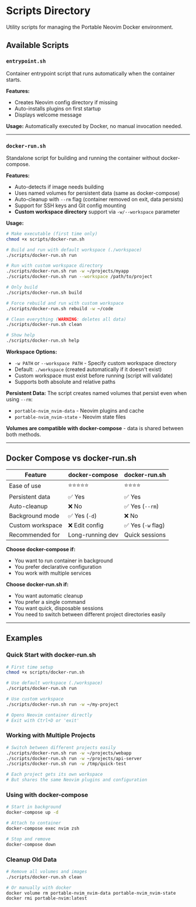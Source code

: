 # Scripts Directory

Utility scripts for managing the Portable Neovim Docker environment.

## Available Scripts

### `entrypoint.sh`
Container entrypoint script that runs automatically when the container starts.

**Features:**
- Creates Neovim config directory if missing
- Auto-installs plugins on first startup
- Displays welcome message

**Usage:** Automatically executed by Docker, no manual invocation needed.

---

### `docker-run.sh`
Standalone script for building and running the container without docker-compose.

**Features:**
- Auto-detects if image needs building
- Uses named volumes for persistent data (same as docker-compose)
- Auto-cleanup with `--rm` flag (container removed on exit, data persists)
- Support for SSH keys and Git config mounting
- **Custom workspace directory** support via `-w/--workspace` parameter

**Usage:**

```bash
# Make executable (first time only)
chmod +x scripts/docker-run.sh

# Build and run with default workspace (./workspace)
./scripts/docker-run.sh run

# Run with custom workspace directory
./scripts/docker-run.sh run -w ~/projects/myapp
./scripts/docker-run.sh run --workspace /path/to/project

# Only build
./scripts/docker-run.sh build

# Force rebuild and run with custom workspace
./scripts/docker-run.sh rebuild -w ~/code

# Clean everything (WARNING: deletes all data)
./scripts/docker-run.sh clean

# Show help
./scripts/docker-run.sh help
```

**Workspace Options:**
- `-w PATH` or `--workspace PATH` - Specify custom workspace directory
- Default: `./workspace` (created automatically if it doesn't exist)
- Custom workspace must exist before running (script will validate)
- Supports both absolute and relative paths

**Persistent Data:**
The script creates named volumes that persist even when using `--rm`:
- `portable-nvim_nvim-data` - Neovim plugins and cache
- `portable-nvim_nvim-state` - Neovim state files

**Volumes are compatible with docker-compose** - data is shared between both methods.

---

## Docker Compose vs docker-run.sh

| Feature | docker-compose | docker-run.sh |
|---------|---------------|---------------|
| Ease of use | ⭐⭐⭐⭐⭐ | ⭐⭐⭐⭐ |
| Persistent data | ✅ Yes | ✅ Yes |
| Auto-cleanup | ❌ No | ✅ Yes (`--rm`) |
| Background mode | ✅ Yes (`-d`) | ❌ No |
| Custom workspace | ❌ Edit config | ✅ Yes (`-w` flag) |
| Recommended for | Long-running dev | Quick sessions |

**Choose docker-compose if:**
- You want to run container in background
- You prefer declarative configuration
- You work with multiple services

**Choose docker-run.sh if:**
- You want automatic cleanup
- You prefer a single command
- You want quick, disposable sessions
- You need to switch between different project directories easily

---

## Examples

### Quick Start with docker-run.sh
```bash
# First time setup
chmod +x scripts/docker-run.sh

# Use default workspace (./workspace)
./scripts/docker-run.sh run

# Use custom workspace
./scripts/docker-run.sh run -w ~/my-project

# Opens Neovim container directly
# Exit with Ctrl+D or 'exit'
```

### Working with Multiple Projects
```bash
# Switch between different projects easily
./scripts/docker-run.sh run -w ~/projects/webapp
./scripts/docker-run.sh run -w ~/projects/api-server
./scripts/docker-run.sh run -w /tmp/quick-test

# Each project gets its own workspace
# But shares the same Neovim plugins and configuration
```

### Using with docker-compose
```bash
# Start in background
docker-compose up -d

# Attach to container
docker-compose exec nvim zsh

# Stop and remove
docker-compose down
```

### Cleanup Old Data
```bash
# Remove all volumes and images
./scripts/docker-run.sh clean

# Or manually with docker
docker volume rm portable-nvim_nvim-data portable-nvim_nvim-state
docker rmi portable-nvim:latest
```
